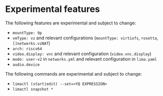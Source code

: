 # Experimental features

The following features are experimental and subject to change:

- `mountType: 9p`
- `vmType: vz` and relevant configurations (`mountType: virtiofs`, `rosetta`, `[]networks.vzNAT`)
- `arch: riscv64`
- `video.display: vnc` and relevant configuration (`video.vnc.display`)
- `mode: user-v2` in `networks.yml` and relevant configuration in `lima.yaml` 
- `audio.device`

The following commands are experimental and subject to change:

- `limactl (start|edit) --set=<YQ EXPRESSION>`
- `limactl snapshot *`
